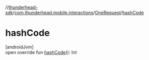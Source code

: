 //[thunderhead-sdk](../../../index.md)/[com.thunderhead.mobile.interactions](../index.md)/[OneRequest](index.md)/[hashCode](hash-code.md)

# hashCode

[androidJvm]\
open override fun [hashCode](hash-code.md)(): Int
